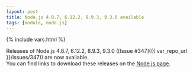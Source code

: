```yaml
---
layout: post
title: Node.js 4.8.7, 6.12.2, 8.9.3, 9.3.0 available
tags: [module, node.js]
---
```

{% include vars.html %}

Releases of Node.js 4.8.7, 6.12.2, 8.9.3, 9.3.0 ([Issue #347]({{ var_repo_url }}/issues/347)) are now available.<br />
You can find links to download these releases on the [Node.js page](/modules/nodejs).